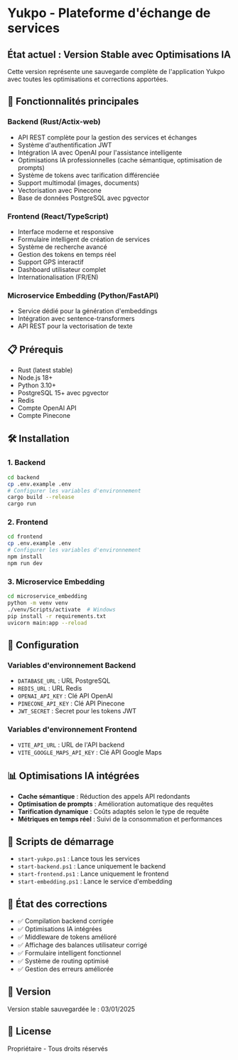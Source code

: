 # Yukpo - Plateforme d'échange de services

## État actuel : Version Stable avec Optimisations IA

Cette version représente une sauvegarde complète de l'application Yukpo avec toutes les optimisations et corrections apportées.

## 🚀 Fonctionnalités principales

### Backend (Rust/Actix-web)
- API REST complète pour la gestion des services et échanges
- Système d'authentification JWT
- Intégration IA avec OpenAI pour l'assistance intelligente
- Optimisations IA professionnelles (cache sémantique, optimisation de prompts)
- Système de tokens avec tarification différenciée
- Support multimodal (images, documents)
- Vectorisation avec Pinecone
- Base de données PostgreSQL avec pgvector

### Frontend (React/TypeScript)
- Interface moderne et responsive
- Formulaire intelligent de création de services
- Système de recherche avancé
- Gestion des tokens en temps réel
- Support GPS interactif
- Dashboard utilisateur complet
- Internationalisation (FR/EN)

### Microservice Embedding (Python/FastAPI)
- Service dédié pour la génération d'embeddings
- Intégration avec sentence-transformers
- API REST pour la vectorisation de texte

## 📋 Prérequis

- Rust (latest stable)
- Node.js 18+
- Python 3.10+
- PostgreSQL 15+ avec pgvector
- Redis
- Compte OpenAI API
- Compte Pinecone

## 🛠️ Installation

### 1. Backend
```bash
cd backend
cp .env.example .env
# Configurer les variables d'environnement
cargo build --release
cargo run
```

### 2. Frontend
```bash
cd frontend
cp .env.example .env
# Configurer les variables d'environnement
npm install
npm run dev
```

### 3. Microservice Embedding
```bash
cd microservice_embedding
python -m venv venv
./venv/Scripts/activate  # Windows
pip install -r requirements.txt
uvicorn main:app --reload
```

## 🔧 Configuration

### Variables d'environnement Backend
- `DATABASE_URL` : URL PostgreSQL
- `REDIS_URL` : URL Redis
- `OPENAI_API_KEY` : Clé API OpenAI
- `PINECONE_API_KEY` : Clé API Pinecone
- `JWT_SECRET` : Secret pour les tokens JWT

### Variables d'environnement Frontend
- `VITE_API_URL` : URL de l'API backend
- `VITE_GOOGLE_MAPS_API_KEY` : Clé API Google Maps

## 📊 Optimisations IA intégrées

- **Cache sémantique** : Réduction des appels API redondants
- **Optimisation de prompts** : Amélioration automatique des requêtes
- **Tarification dynamique** : Coûts adaptés selon le type de requête
- **Métriques en temps réel** : Suivi de la consommation et performances

## 🚀 Scripts de démarrage

- `start-yukpo.ps1` : Lance tous les services
- `start-backend.ps1` : Lance uniquement le backend
- `start-frontend.ps1` : Lance uniquement le frontend
- `start-embedding.ps1` : Lance le service d'embedding

## 📝 État des corrections

- ✅ Compilation backend corrigée
- ✅ Optimisations IA intégrées
- ✅ Middleware de tokens amélioré
- ✅ Affichage des balances utilisateur corrigé
- ✅ Formulaire intelligent fonctionnel
- ✅ Système de routing optimisé
- ✅ Gestion des erreurs améliorée

## 🔄 Version

Version stable sauvegardée le : 03/01/2025

## 📄 License

Propriétaire - Tous droits réservés 